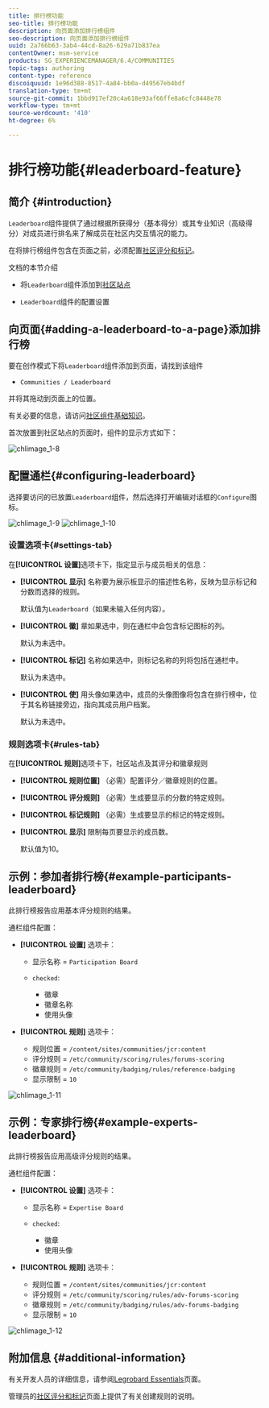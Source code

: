```yaml
---
title: 排行榜功能
seo-title: 排行榜功能
description: 向页面添加排行榜组件
seo-description: 向页面添加排行榜组件
uuid: 2a766b63-3ab4-44cd-8a26-629a71b837ea
contentOwner: msm-service
products: SG_EXPERIENCEMANAGER/6.4/COMMUNITIES
topic-tags: authoring
content-type: reference
discoiquuid: 1e96d388-8517-4a84-bb0a-d49567eb4bdf
translation-type: tm+mt
source-git-commit: 1bbd917ef20c4a618e93af66ffe8a6cfc8448e78
workflow-type: tm+mt
source-wordcount: '410'
ht-degree: 6%

---
```



# 排行榜功能{#leaderboard-feature}

## 简介 {#introduction}

`Leaderboard`组件提供了通过根据所获得分（基本得分）或其专业知识（高级得分）对成员进行排名来了解成员在社区内交互情况的能力。

在将排行榜组件包含在页面之前，必须配置[社区评分和标记](implementing-scoring.md)。

文档的本节介绍

* 将`Leaderboard`组件添加到[社区站点](overview.md#community-sites)

* `Leaderboard`组件的配置设置

## 向页面{#adding-a-leaderboard-to-a-page}添加排行榜

要在创作模式下将`Leaderboard`组件添加到页面，请找到该组件

* `Communities / Leaderboard`

并将其拖动到页面上的位置。

有关必要的信息，请访问[社区组件基础知识](basics.md)。

首次放置到社区站点的页面时，组件的显示方式如下：

![chlimage_1-8](assets/chlimage_1-8.png)

## 配置通栏{#configuring-leaderboard}

选择要访问的已放置`Leaderboard`组件，然后选择打开编辑对话框的`Configure`图标。

![chlimage_1-9](assets/chlimage_1-9.png) ![chlimage_1-10](assets/chlimage_1-10.png)

### 设置选项卡{#settings-tab}

在&#x200B;**[!UICONTROL 设置]**&#x200B;选项卡下，指定显示与成员相关的信息：

* **[!UICONTROL 显示]**
名称要为展示板显示的描述性名称，反映为显示标记和分数而选择的规则。

   默认值为`Leaderboard`（如果未输入任何内容）。

* **[!UICONTROL 徽]**
章如果选中，则在通栏中会包含标记图标的列。

   默认为未选中。

* **[!UICONTROL 标记]**
名称如果选中，则标记名称的列将包括在通栏中。

   默认为未选中。

* **[!UICONTROL 使]**
用头像如果选中，成员的头像图像将包含在排行榜中，位于其名称链接旁边，指向其成员用户档案。

   默认为未选中。

### 规则选项卡{#rules-tab}

在&#x200B;**[!UICONTROL 规则]**&#x200B;选项卡下，社区站点及其评分和徽章规则

* **[!UICONTROL 规则位置]**
（必需）配置评分／徽章规则的位置。

* **[!UICONTROL 评分规则]**
（必需）生成要显示的分数的特定规则。

* **[!UICONTROL 标记规则]**
（必需）生成要显示的标记的特定规则。

* **[!UICONTROL 显示]**
限制每页要显示的成员数。

   默认值为10。

## 示例：参加者排行榜{#example-participants-leaderboard}

此排行榜报告应用基本评分规则的结果。

通栏组件配置：

* **[!UICONTROL 设置]** 选项卡：

   * 显示名称 = `Participation Board`
   * `checked`:

      * 徽章
      * 徽章名称
      * 使用头像

* **[!UICONTROL 规则]** 选项卡：

   * 规则位置 = `/content/sites/communities/jcr:content`
   * 评分规则 = `/etc/community/scoring/rules/forums-scoring`
   * 徽章规则 = `/etc/community/badging/rules/reference-badging`
   * 显示限制 = `10`

![chlimage_1-11](assets/chlimage_1-11.png)

## 示例：专家排行榜{#example-experts-leaderboard}

此排行榜报告应用高级评分规则的结果。

通栏组件配置：

* **[!UICONTROL 设置]** 选项卡：

   * 显示名称 = `Expertise Board`
   * `checked`:

      * 徽章
      * 使用头像

* **[!UICONTROL 规则]** 选项卡：

   * 规则位置 = `/content/sites/communities/jcr:content`
   * 评分规则 = `/etc/community/scoring/rules/adv-forums-scoring`
   * 徽章规则 = `/etc/community/badging/rules/adv-forums-badging`
   * 显示限制 = `10`

![chlimage_1-12](assets/chlimage_1-12.png)

## 附加信息 {#additional-information}

有关开发人员的详细信息，请参阅[Legrobard Essentials](leaderboard.md)页面。

管理员的[社区评分和标记](implementing-scoring.md)页面上提供了有关创建规则的说明。
